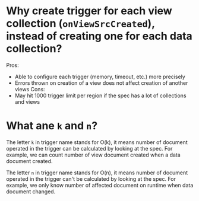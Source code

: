 # Why create trigger for each view collection (`onViewSrcCreated`), instead of creating one for each data collection?
Pros:
- Able to configure each trigger (memory, timeout, etc.) more precisely
- Errors thrown on creation of a view does not affect creation of another views
Cons:
- May hit 1000 trigger limit per region if the spec has a lot of collections
  and views

# What ane `k` and `n`?

The letter `k` in trigger name stands for O(k), it means number of document
operated in the trigger can be calculated by looking at the spec. For example,
we can count number of view document created when a data document created.

The letter `n` in trigger name stands for O(n), it means number of document
operated in the trigger can't be calculated by looking at the spec. For example,
we only know number of affected document on runtime when data document changed.